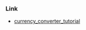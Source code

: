 ### Link
- [currency_converter_tutorial](https://github.com/pbrotoisworo/currency_converter_tutorial)